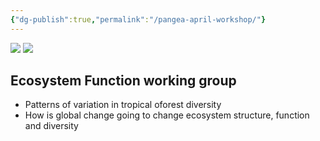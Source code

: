 ```yaml
---
{"dg-publish":true,"permalink":"/pangea-april-workshop/"}
---
```



![](https://i.imgur.com/xiLtOD7.png)
![](https://i.imgur.com/YK6rJZ7.png)

## Ecosystem Function working group

- Patterns of variation in tropical oforest diversity
- How is global change going to change ecosystem structure, function and diversity





